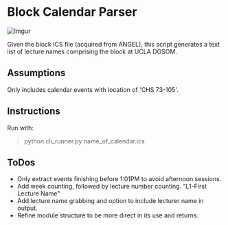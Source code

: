 # Block Calendar Parser

![Imgur](http://i.imgur.com/ZyC5BUI.png "Block 5")

Given the block ICS file (acquired from ANGEL), this script generates a text list of lecture names comprising the block at UCLA DGSOM.

## Assumptions

Only includes calendar events with location of 'CHS 73-105'.

## Instructions

Run with:

> python cli_runner.py name_of_calendar.ics

## ToDos

* Only extract events finishing before 1:01PM to avoid afternoon sessions.
* Add week counting, followed by lecture number counting. "L1-First Lecture Name"
* Add lecture name grabbing and option to include lecturer name in output.
* Refine module structure to be more direct in its use and returns.